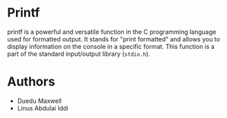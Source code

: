 # Printf
printf is a powerful and versatile function in the C programming language used for formatted output. It stands for "print formatted" and allows you to display information on the console in a specific format. This function is a part of the standard input/output library (`stdio.h`).

# Authors

- Duedu Maxwell
- Linus Abdulai Iddi
